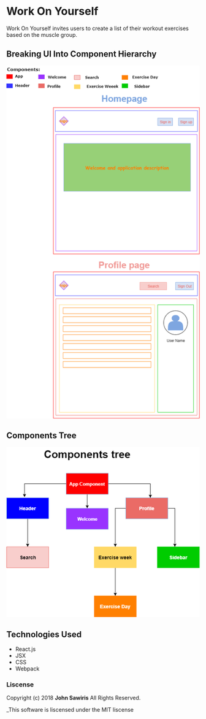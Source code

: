 # Work On Yourself

Work On Yourself invites users to create a list of their workout exercises based on the muscle group.

## Breaking UI Into Component Hierarchy
![Alt text](workOnYourselfUI.png)

## Components Tree
![Alt text](componentsTree.png)

## Technologies Used

* React.js
* JSX
* CSS
* Webpack

### Liscense
Copyright (c) 2018 **John Sawiris** All Rights Reserved.

_This software is liscensed under the MIT liscense
